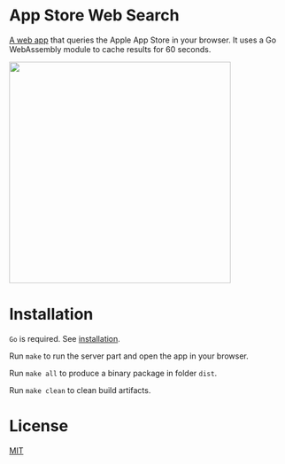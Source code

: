 # App Store Web Search

[A web app](https://org.vexelon.net/asws) that queries the Apple App Store in your browser. It uses a Go WebAssembly module to cache results for 60 seconds. 

<img src="demo/shot1.png" width="400">

# Installation

`Go` is required. See [installation](https://golang.org/doc/install).

Run `make` to run the server part and open the app in your browser.

Run `make all` to produce a binary package in folder `dist`.

Run `make clean` to clean build artifacts.

# License

[MIT](LICENSE)
